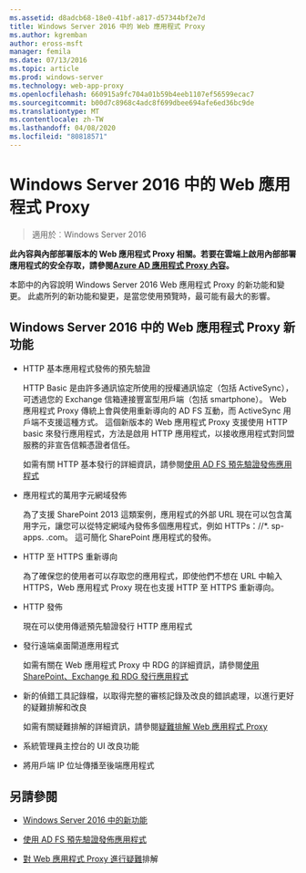 ```yaml
---
ms.assetid: d8adcb68-18e0-41bf-a817-d57344bf2e7d
title: Windows Server 2016 中的 Web 應用程式 Proxy
ms.author: kgremban
author: eross-msft
manager: femila
ms.date: 07/13/2016
ms.topic: article
ms.prod: windows-server
ms.technology: web-app-proxy
ms.openlocfilehash: 660915a9fc704a01b59b4eeb1107ef56599ecac7
ms.sourcegitcommit: b00d7c8968c4adc8f699dbee694afe6ed36bc9de
ms.translationtype: MT
ms.contentlocale: zh-TW
ms.lasthandoff: 04/08/2020
ms.locfileid: "80818571"
---
```

# <a name="web-application-proxy-in-windows-server-2016"></a>Windows Server 2016 中的 Web 應用程式 Proxy

>適用於︰Windows Server 2016

**此內容與內部部署版本的 Web 應用程式 Proxy 相關。若要在雲端上啟用內部部署應用程式的安全存取，請參閱[Azure AD 應用程式 Proxy 內容](https://azure.microsoft.com/documentation/articles/active-directory-application-proxy-get-started/)。**  
  
本節中的內容說明 Windows Server 2016 Web 應用程式 Proxy 的新功能和變更。 此處所列的新功能和變更，是當您使用預覽時，最可能有最大的影響。  
  
## <a name="web-application-proxy-new-features-in-windows-server-2016"></a>Windows Server 2016 中的 Web 應用程式 Proxy 新功能
  
- HTTP 基本應用程式發佈的預先驗證  
  
  HTTP Basic 是由許多通訊協定所使用的授權通訊協定（包括 ActiveSync），可透過您的 Exchange 信箱連接豐富型用戶端（包括 smartphone）。 Web 應用程式 Proxy 傳統上會與使用重新導向的 AD FS 互動，而 ActiveSync 用戶端不支援這種方式。 這個新版本的 Web 應用程式 Proxy 支援使用 HTTP basic 來發行應用程式，方法是啟用 HTTP 應用程式，以接收應用程式對同盟服務的非宣告信賴憑證者信任。  
  
  如需有關 HTTP 基本發行的詳細資訊，請參閱[使用 AD FS 預先驗證發佈應用程式](Publishing-Applications-using-AD-FS-Preauthentication.md#publish-an-application-that-uses-http-basic)  
  
- 應用程式的萬用字元網域發佈  
  
  為了支援 SharePoint 2013 這類案例，應用程式的外部 URL 現在可以包含萬用字元，讓您可以從特定網域內發佈多個應用程式，例如 HTTPs：//*. sp-apps. .com。 這可簡化 SharePoint 應用程式的發佈。  
  
- HTTP 至 HTTPS 重新導向  
  
  為了確保您的使用者可以存取您的應用程式，即使他們不想在 URL 中輸入 HTTPS，Web 應用程式 Proxy 現在也支援 HTTP 至 HTTPS 重新導向。  
  
- HTTP 發佈  
  
  現在可以使用傳遞預先驗證發行 HTTP 應用程式  
  
- 發行遠端桌面閘道應用程式  
  
  如需有關在 Web 應用程式 Proxy 中 RDG 的詳細資訊，請參閱[使用 SharePoint、Exchange 和 RDG 發行應用程式](../web-application-proxy/Publishing-Applications-with-SharePoint,-Exchange-and-RDG.md)  
  
- 新的偵錯工具記錄檔，以取得完整的審核記錄及改良的錯誤處理，以進行更好的疑難排解和改良  
  
  如需有關疑難排解的詳細資訊，請參閱[疑難排解 Web 應用程式 Proxy](https://technet.microsoft.com/library/dn770156.aspx)  
  
- 系統管理員主控台的 UI 改良功能  
  
- 將用戶端 IP 位址傳播至後端應用程式  
  
## <a name="see-also"></a>另請參閱  
  
-   [Windows Server 2016 中的新功能](https://technet.microsoft.com/library/dn765472.aspx)  
  
-   [使用 AD FS 預先驗證發佈應用程式](../web-application-proxy/Publishing-Applications-using-AD-FS-Preauthentication.md)  
  
-   [對 Web 應用程式 Proxy 進行疑難](https://technet.microsoft.com/library/dn770156.aspx)排解  
  


